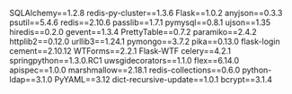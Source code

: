SQLAlchemy==1.2.8
redis-py-cluster==1.3.6
Flask==1.0.2
anyjson==0.3.3
psutil==5.4.6
redis==2.10.6
passlib==1.7.1
pymysql==0.8.1
ujson==1.35
hiredis==0.2.0
gevent==1.3.4
PrettyTable==0.7.2
paramiko==2.4.2
httplib2==0.12.0
urllib3==1.24.1
pymongo==3.7.2
pika==0.13.0
flask-login
cement==2.10.12
WTForms==2.2.1
Flask-WTF
celery==4.2.1
springpython==1.3.0.RC1
uwsgidecorators==1.1.0
flex==6.14.0
apispec==1.0.0
marshmallow==2.18.1
redis-collections==0.6.0
python-ldap==3.1.0
PyYAML==3.12
dict-recursive-update==1.0.1
bcrypt==3.1.4